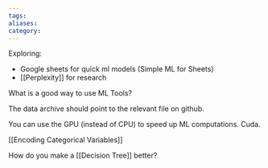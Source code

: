 ```yaml
---
tags: 
aliases: 
category:
---
```

Exploring:
- Google sheets for quick ml models (Simple ML for Sheets)
- [[Perplexity]] for research 

What is a good way to use ML Tools? 

The data archive should point to the relevant file on github.

You can use the GPU (instead of CPU) to speed up ML computations. Cuda.

[[Encoding Categorical Variables]]


How do you make a [[Decision Tree]] better?

